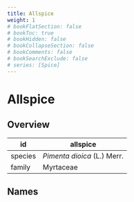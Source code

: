 ```yaml
---
title: Allspice
weight: 1
# bookFlatSection: false
# bookToc: true
# bookHidden: false
# bookCollapseSection: false
# bookComments: false
# bookSearchExclude: false
# series: [Spice]
---
```


# Allspice

## Overview

|   id  |          allspice         |
|-------|---------------------------|
|species|*Pimenta dioica* (L.) Merr.|
| family|         Myrtaceae         |

 ## Names